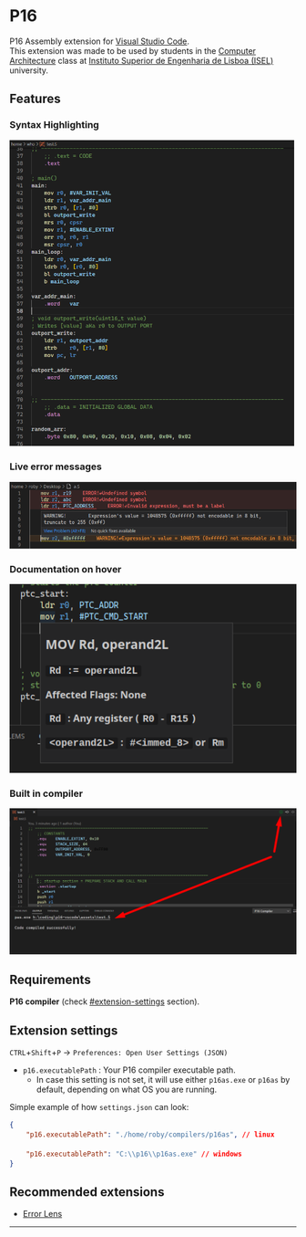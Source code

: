 # P16

P16 Assembly extension for [Visual Studio Code](https://code.visualstudio.com). <br>
This extension was made to be used by students in the [Computer Architecture](https://www.isel.pt/leic/arquitetura-de-computadores) class at [Instituto Superior de Engenharia de Lisboa (ISEL)](https://www.isel.pt) university.

## Features

### Syntax Highlighting
<img width="500" src="./assets/test_prev.png" />

### Live error messages
<img width="600" src="./assets/live_errors_prev.png" />

### Documentation on hover
<img width="600" src="./assets/hover_doc.png" />

### Built in compiler
<img width="600" src="./assets/compiler_prev.png" />


## Requirements

**P16 compiler** (check [#extension-settings](#extension-settings) section).

## Extension settings

`CTRL`+`Shift`+`P` -> `Preferences: Open User Settings (JSON)`

- `p16.executablePath` : Your P16 compiler executable path.
  - In case this setting is not set, it will use either `p16as.exe` or `p16as` by default, depending on what OS you are running.

Simple example of how `settings.json` can look:
```json
{
    "p16.executablePath": "./home/roby/compilers/p16as", // linux
    
    "p16.executablePath": "C:\\p16\\p16as.exe" // windows
}
```

## Recommended extensions

- [Error Lens](https://marketplace.visualstudio.com/items?itemName=usernamehw.errorlens)

-----------------------------------------------------------------------------------------------------------

